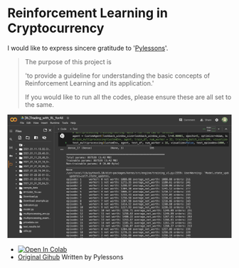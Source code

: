 # Reinforcement Learning in Cryptocurrency

I would like to express sincere gratitude to '[Pylessons](https://pylessons.com/RL-BTC-BOT-backbone)'.

>The purpose of this project is
>
>'to provide a guideline for understanding the basic concepts of Reinforcement Learning and its application.'
>
>If you would like to run all the codes, please ensure these are all set to the same.

![image](https://github.com/ICHBINLUCASKIM/ReinforcementLearning/blob/main/Trading_with_RL_forALL/setting.png?raw=true)

- [![Open In Colab](https://colab.research.google.com/assets/colab-badge.svg)](https://colab.research.google.com/drive/1j0KudLu2bKSdPSdCrqFr9ycncw9CIbEc?usp=sharing)
- [Original Gihub](https://github.com/pythonlessons/RL-Bitcoin-trading-bot) Written by Pylessons
